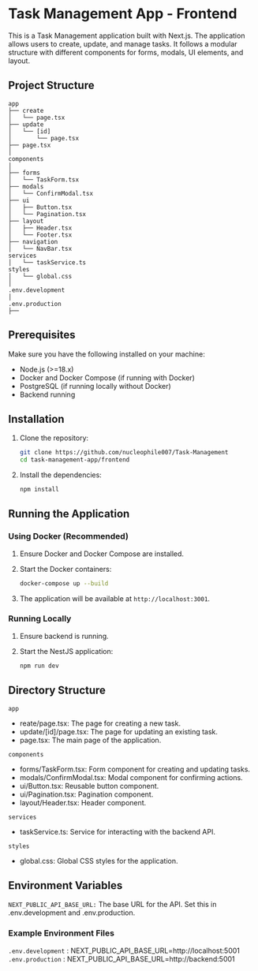 # Task Management App - Frontend

This is a Task Management application built with Next.js. The application allows users to create, update, and manage tasks. It follows a modular structure with different components for forms, modals, UI elements, and layout.

## Project Structure

```plaintext
app
├── create
│   └── page.tsx
├── update
│   └── [id]
│       └── page.tsx
├── page.tsx
│
components
│
├── forms
│   └── TaskForm.tsx
├── modals
│   └── ConfirmModal.tsx
├── ui
│   ├── Button.tsx
│   └── Pagination.tsx
├── layout
│   ├── Header.tsx
│   └── Footer.tsx
├── navigation
│   └── NavBar.tsx
services
│   └── taskService.ts
styles
│   └── global.css
│
.env.development
│
.env.production
├── 

```
## Prerequisites

Make sure you have the following installed on your machine:

- Node.js (>=18.x)
- Docker and Docker Compose (if running with Docker)
- PostgreSQL (if running locally without Docker)
- Backend running

## Installation

1. Clone the repository:

    ```bash
    git clone https://github.com/nucleophile007/Task-Management
    cd task-management-app/frontend
    ```

2. Install the dependencies:

    ```bash
    npm install
    ```

## Running the Application

### Using Docker (Recommended)

1. Ensure Docker and Docker Compose are installed.

2. Start the Docker containers:

    ```bash
    docker-compose up --build
    ```

3. The application will be available at `http://localhost:3001`.

### Running Locally

1. Ensure backend is running.

3. Start the NestJS application:

    ```bash
    npm run dev
    ```

## Directory Structure

`app`
- reate/page.tsx: The page for creating a new task.
- update/[id]/page.tsx: The page for updating an existing task.
- page.tsx: The main page of the application.

`components`
- forms/TaskForm.tsx: Form component for creating and updating tasks.
- modals/ConfirmModal.tsx: Modal component for confirming actions.
- ui/Button.tsx: Reusable button component.
- ui/Pagination.tsx: Pagination component.
- layout/Header.tsx: Header component.

`services`
- taskService.ts: Service for interacting with the backend API.

`styles`
- global.css: Global CSS styles for the application.

## Environment Variables

`NEXT_PUBLIC_API_BASE_URL:` The base URL for the API. Set this in .env.development and .env.production.


### Example Environment Files

`.env.development` : NEXT_PUBLIC_API_BASE_URL=http://localhost:5001
`.env.production` : NEXT_PUBLIC_API_BASE_URL=http://backend:5001
